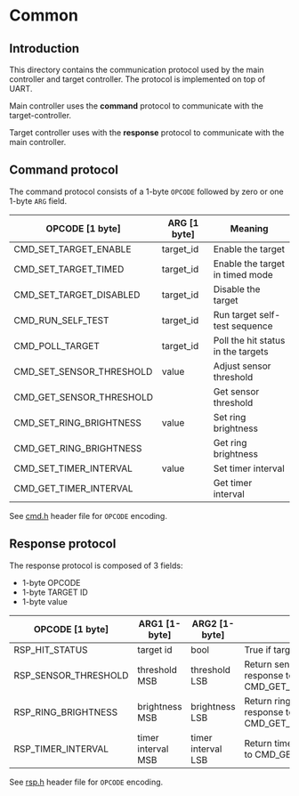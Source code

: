 # Common

## Introduction

This directory contains the communication protocol used by the main controller and target controller. The protocol is implemented on top of UART.

Main controller uses the **command** protocol to communicate with the target-controller.

Target controller uses with the **response** protocol to communicate with the main controller.

## Command protocol

The command protocol consists of a 1-byte `OPCODE` followed by zero or one 1-byte `ARG` field.

| OPCODE [1 byte]          | ARG [1 byte] | Meaning                            |
| ------------------------ | ------------ | ---------------------------------- |
| CMD_SET_TARGET_ENABLE    | target_id    | Enable the target                  |
| CMD_SET_TARGET_TIMED     | target_id    | Enable the target in timed mode    |
| CMD_SET_TARGET_DISABLED  | target_id    | Disable the target                 |
| CMD_RUN_SELF_TEST        | target_id    | Run target self-test sequence      |
| CMD_POLL_TARGET          | target_id    | Poll the hit status in the targets |
| CMD_SET_SENSOR_THRESHOLD | value        | Adjust sensor threshold            |
| CMD_GET_SENSOR_THRESHOLD |              | Get sensor threshold               |
| CMD_SET_RING_BRIGHTNESS  | value        | Set ring brightness                |
| CMD_GET_RING_BRIGHTNESS  |              | Get ring brightness                |
| CMD_SET_TIMER_INTERVAL   | value        | Set timer interval                 |
| CMD_GET_TIMER_INTERVAL   |              | Get timer interval                 |

See [cmd.h](cmd.h) header file for `OPCODE` encoding.

## Response protocol

The response protocol is composed of 3 fields:

* 1-byte OPCODE
* 1-byte TARGET ID
* 1-byte value

| OPCODE [1 byte]      | ARG1 [1-byte]      | ARG2 [1-byte]      | Meaning                                                      |
| -------------------- | ------------------ | ------------------ | ------------------------------------------------------------ |
| RSP_HIT_STATUS       | target id          | bool               | True if target is hit                                        |
| RSP_SENSOR_THRESHOLD | threshold MSB      | threshold LSB      | Return sensor threshold in response to CMD_GET_SENSOR_THRESHOLD |
| RSP_RING_BRIGHTNESS  | brightness MSB     | brightness LSB     | Return ring brightness in response to CMD_GET_RING_BRIGHTNESS |
| RSP_TIMER_INTERVAL   | timer interval MSB | timer interval LSB | Return timer interval in response to CMD_GET_TIMER_INTERVAL  |

See [rsp.h](rsp.h) header file for `OPCODE` encoding.